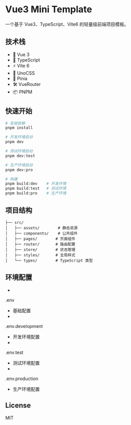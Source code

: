 # Vue3 Mini Template

一个基于 Vue3、TypeScript、Vite6 的轻量级前端项目模板。

## 技术栈

- 🎯 Vue 3
- 🔧 TypeScript
- ⚡️ Vite 6
- 🎨 UnoCSS
- 🏬 Pinia
- 🛠️ VueRouter
- 📦 PNPM

## 快速开始

```bash
# 安装依赖
pnpm install

# 开发环境启动
pnpm dev

# 测试环境启动
pnpm dev:test

# 生产环境启动
pnpm dev:pro

# 构建
pnpm build:dev    # 开发环境
pnpm build:test   # 测试环境
pnpm build:pro    # 生产环境
```

## 项目结构

```
├── src/
│   ├── assets/        # 静态资源
│   ├── components/    # 公共组件
│   ├── pages/        # 页面组件
│   ├── router/       # 路由配置
│   ├── store/        # 状态管理
│   ├── styles/       # 全局样式
│   └── types/        # TypeScript 类型
```

## 环境配置

-

.env

- 基础配置
-

.env.development

- 开发环境配置
-

.env.test

- 测试环境配置
-

.env.production

- 生产环境配置

## License

MIT
